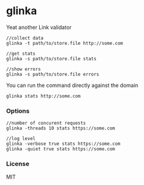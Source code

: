 glinka
======

Yeat another Link validator

```
//collect data
glinka -t path/to/store.file http://some.com

//get stats
glinka -s path/to/store.file stats

//show errors
glinka -s path/to/store.file errors
```

You can run the command directly against the domain

```
glinka stats http://some.com
```

### Options

```
//number of concurent requests
glinka -threads 10 stats https://some.com

//log level
glinka -verbose true stats https://some.com
glinka -quiet true stats https://some.com
```

### License

MIT